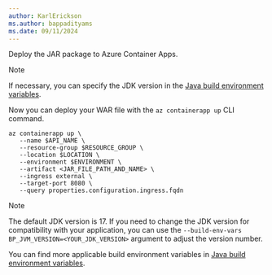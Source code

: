 ```yaml
---
author: KarlErickson
ms.author: bappadityams
ms.date: 09/11/2024
---
```


Deploy the JAR package to Azure Container Apps.

> [!NOTE]
> If necessary, you can specify the JDK version in the [Java build environment variables](java-build-environment-variables.md).

Now you can deploy your WAR file with the `az containerapp up` CLI command.

```azurecli
az containerapp up \
   --name $API_NAME \
   --resource-group $RESOURCE_GROUP \
   --location $LOCATION \
   --environment $ENVIRONMENT \
   --artifact <JAR_FILE_PATH_AND_NAME> \
   --ingress external \
   --target-port 8080 \
   --query properties.configuration.ingress.fqdn
```

> [!NOTE]
> The default JDK version is 17. If you need to change the JDK version for compatibility with your application, you can use the `--build-env-vars BP_JVM_VERSION=<YOUR_JDK_VERSION>` argument to adjust the version number.

You can find more applicable build environment variables in [Java build environment variables](java-build-environment-variables.md).
